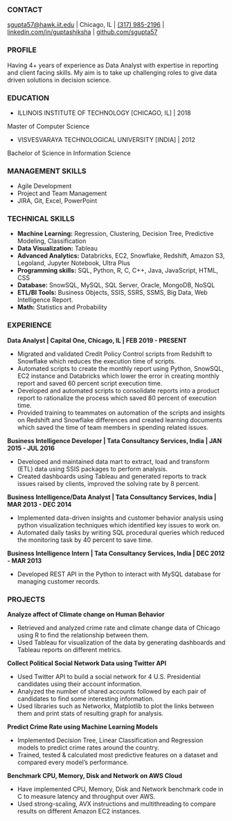 ### CONTACT 
[sgupta57@hawk.iit.edu](mailto://sgupta57@hawk.iit.edu) | Chicago, IL | [(317) 985-2196](tel://+13179852196) | [linkedin.com/in/guptashiksha](https://www.linkedin.com/in/guptashiksha) | [github.com/sgupta57](https://www.github.com/sgupta57)

### PROFILE
Having 4+ years of experience as Data Analyst with expertise in reporting and client facing skills. My aim is to take up challenging roles to give data driven solutions in decision science.

### EDUCATION
- ILLINOIS INSTITUTE OF TECHNOLOGY [CHICAGO, IL] | 2018

Master of Computer Science
- VISVESVARAYA TECHNOLOGICAL UNIVERSITY [INDIA] | 2012

Bachelor of Science in Information Science

### MANAGEMENT SKILLS
- Agile Development
- Project and Team Management
- JIRA, Git, Excel, PowerPoint

### TECHNICAL SKILLS
- **Machine Learning:** Regression, Clustering, Decision Tree, Predictive Modeling, Classification
- **Data Visualization:** Tableau
- **Advanced Analytics:** Databricks, EC2, Snowflake, Redshift, Amazon S3, Legoland, Jupyter Notebook, Ultra Plus
- **Programming skills:** SQL, Python, R, C, C++, Java, JavaScript, HTML, CSS
- **Database:** SnowSQL, MySQL, SQL Server, Oracle, MongoDB, NoSQL
- **ETL/BI Tools:** Business Objects, SSIS, SSRS, SSMS, Big Data, Web Intelligence Report.
- **Math:** Statistics and Probability

### EXPERIENCE
**Data Analyst | Capital One, Chicago, IL | FEB 2019 - PRESENT**
- Migrated and validated Credit Policy Control scripts from Redshift to Snowflake which reduces the execution time of scripts.
- Automated scripts to create the monthly report using Python, SnowSQL, EC2 instance and Databricks which lower the error in creating monthly report and saved 60 percent script execution time.
- Developed and automated scripts to consolidate reports into a product report to rationalize the process which saved 80 percent of execution time.
- Provided training to teammates on automation of the scripts and insights on Redshift and Snowflake differences and created learning documents which saved the time of team members in spending related issues.

**Business Intelligence Developer | Tata Consultancy Services, India | JAN 2015 - JUL 2016**
- Developed and maintained data mart to extract, load and transform (ETL) data using SSIS packages to perform analysis.
- Created dashboards using Tableau and generated reports to track issues raised by clients, improved the solving rate by 8 percent.

**Business Intelligence/Data Analyst | Tata Consultancy Services, India | MAR 2013 - DEC 2014**
- Implemented data-driven insights and customer behavior analysis using python visualization techniques which identified key issues to work on.
- Automated daily tasks by writing SQL procedural queries which reduced the monitoring task by 40 percent to save time.


**Business Intelligence Intern | Tata Consultancy Services, India | DEC 2012 - MAR 2013**
- Developed REST API in the Python to interact with MySQL database for managing customer records.

### PROJECTS

**Analyze affect of Climate change on Human Behavior**
- Retrieved and analyzed crime rate and climate change data of Chicago using R to find the relationship between them.
- Used Tableau for visualization of the data by generating dashboards and Tableau reports on different metrics.

**Collect Political Social Network Data using Twitter API**
- Used Twitter API to build a social network for 4 U.S. Presidential candidates using their account information.
- Analyzed the number of shared accounts followed by each pair of candidates to find some interesting information.
- Used libraries such as Networkx, Matplotlib to plot the links between them and print stats of resulting graph for analysis.

**Predict Crime Rate using Machine Learning Models**
- Implemented Decision Tree, Linear Classification and Regression models to predict crime rates around the country.
- Trained, tested & calculated most predictive features on a dataset and compared every model’s performance.

**Benchmark CPU, Memory, Disk and Network on AWS Cloud**
- Have implemented CPU, Memory, Disk and Network benchmark code in C to measure latency and throughput over AWS.
- Used strong-scaling, AVX instructions and multithreading to compare results on different Amazon EC2 instances.
